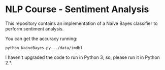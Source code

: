# NLP Course - Sentiment Analysis

This repository contains an implementation of a Naive Bayes classifier to perform sentiment analysis.

You can get the accuracy running:

```
python NaiveBayes.py ../data/imdb1
```

I haven't upgraded the code to run in Python 3; so, please run it in Python 2.\*.

